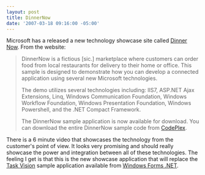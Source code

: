 ```yaml
---
layout: post
title: DinnerNow
date: '2007-03-18 09:16:00 -05:00'
---
```


Microsoft has a released a new technology showcase site called [Dinner Now](http://www.dinnernow.net/). From the website:

> DinnerNow is a fictious [sic.] marketplace where customers can order food from local restaurants for delivery to their home or office. This sample is designed to demonstrate how you can develop a connected application using several new Microsoft technologies.
> 
> The demo utilizes several technologies including: IIS7, ASP.NET Ajax Extensions, Linq, Windows Communication Foundation, Windows Workflow Foundation, Windows Presentation Foundation, Windows Powershell, and the .NET Compact Framework.
> 
> The DinnerNow sample application is now available for download. You can download the entire DinnerNow sample code from [CodePlex](http://www.codeplex.com/dinnernow/release/projectreleases.aspx).

There is a 6 minute video that showcases the technology from the customer's point of view. It looks very promising and should really showcase the power and integration between all of these technologies. The feeling I get is that this is the new showcase application that will replace the [Task Vision](http://www.windowsforms.net/Default.aspx?tabindex=4&tabid=49) sample application available from [Windows Forms .NET](http://www.windowsforms.net/).
